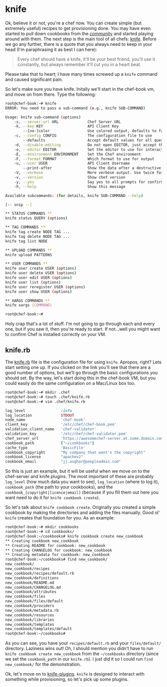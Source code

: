knife
=====

Ok, believe it or not, you're a chef now. You can create simple (but extremely useful) recipes to get provisioning done. You may have even started to pull down cookbooks from the [community](http://community.opscode.com/) and started playing around with them. The next step is the main tool of all chefs: [knife](http://docs.opscode.com/knife.html). 
Before we go any further, there is a quote that you always need to keep in your head (I'm paraphrasing it as best I can here):
> Every chef should have a knife, it'll be your best friend, you'll use it constantly, but always remember it'll cut you in a heart beat.

Please take that to heart; I have many times screwed up a `knife` command and caused significant pain.

So let's make sure you have knife. Initally we'll start in the chef-book vm, and move on from there. Type the following:

```bash
root@chef-book:~# knife
ERROR: You need to pass a sub-command (e.g., knife SUB-COMMAND)

Usage: knife sub-command (options)
    -s, --server-url URL             Chef Server URL
    -k, --key KEY                    API Client Key
        --[no-]color                 Use colored output, defaults to false on Windows, true otherwise
    -c, --config CONFIG              The configuration file to use
        --defaults                   Accept default values for all questions
    -d, --disable-editing            Do not open EDITOR, just accept the data as is
    -e, --editor EDITOR              Set the editor to use for interactive commands
    -E, --environment ENVIRONMENT    Set the Chef environment
    -F, --format FORMAT              Which format to use for output
    -u, --user USER                  API Client Username
        --print-after                Show the data after a destructive operation
    -V, --verbose                    More verbose output. Use twice for max verbosity
    -v, --version                    Show chef version
    -y, --yes                        Say yes to all prompts for confirmation
    -h, --help                       Show this message

Available subcommands: (for details, knife SUB-COMMAND --help)

[-- snip --]

** STATUS COMMANDS **
knife status QUERY (options)

** TAG COMMANDS **
knife tag create NODE TAG ...
knife tag delete NODE TAG ...
knife tag list NODE

** UPLOAD COMMANDS **
knife upload PATTERNS

** USER COMMANDS **
knife user create USER (options)
knife user delete USER (options)
knife user edit USER (options)
knife user list (options)
knife user reregister USER (options)
knife user show USER (options)

** XARGS COMMANDS **
knife xargs [COMMAND]

root@chef-book:~#
```

Holy crap that's a lot of stuff. I'm not going to go through each and every one, but if you saw it, then you're ready to start. If not...well you might want to confirm Chef is installed correctly on your VM.

knife.rb
-------

The [knife.rb](http://docs.opscode.com/config_rb_knife.html) file is the configuration file for using `knife`. Apropos, right? Lets start setting one up. If you clicked on the link you'll see that there are a good number of options, but we'll go through the basic configurations you should set. By the way, let's start doing this in the chef-book VM, but you could easily do the same configuration on a Mac/Linux box too.

```bash
root@chef-book:~# mkdir .chef
root@chef-book:~# touch .chef/knife.rb
root@chef-book:~# vim .chef/knife.rb
```

```ruby
log_level                :info
log_location             STDOUT
node_name                'chef-book'
client_key               '/etc/chef/chef-book.pem'
validation_client_name   'chef-validator'
validation_key           '/etc/chef/chef-validator.pem'
chef_server_url          'https://awesomechef-server.at.some.domain.com'
cookbook_path            ["~/cookbooks"]
cache_type               'BasicFile'
cookbook_copyright       "My company that want's the copyright"
cookbook_license         "apachev2"
cookbook_email           "jj.asghar@peopleadmin.com"
```

So this is just an example, but it will be useful when we move on to the chef-server and knife plugins. The most important of these are probably `log_level` (how much data you want to see), `log_location` (where to log it), `cookbook_path` (the path to your cookbooks), and the `cookbook_[copyright|licence|email]` (because if you fill them out here you want need to do it for `knife cookbook create`).

So let's talk about `knife cookbook create`. Originally you created a simple cookbook by making the directories and adding the files manually. Good ol' `knife` creates that foundation for you. As an example:

```bash
root@chef-book:~# mkdir cookbooks
root@chef-book:~# cd cookbooks/
root@chef-book:~/cookbooks# knife cookbook create new_cookbook
** Creating cookbook new_cookbook
** Creating README for cookbook: new_cookbook
** Creating CHANGELOG for cookbook: new_cookbook
** Creating metadata for cookbook: new_cookbook
root@chef-book:~/cookbooks# find new_cookbook/
new_cookbook/
new_cookbook/recipes
new_cookbook/recipes/default.rb
new_cookbook/definitions
new_cookbook/README.md
new_cookbook/CHANGELOG.md
new_cookbook/attributes
new_cookbook/files
new_cookbook/files/default
new_cookbook/providers
new_cookbook/metadata.rb
new_cookbook/resources
new_cookbook/libraries
new_cookbook/templates
new_cookbook/templates/default
root@chef-book:~/cookbooks#
```

As you can see, you have your `recipes/default.rb` and your `files/default/` directory. Laziness wins out! Oh, I should mention you didn't have to run `knife cookbook create new_cookbook` from the `~/cookbooks` directory (since we set the `cookbook_path` in our `knife.rb`). I just did it so I could run `find new_cookbook/` for the demonstration.

Ok, let's move on to [knife-plugins](09-knife-plugins.md). `knife` is designed to interact with something while provisioning, so let's pick up some plugins.
